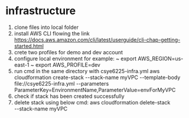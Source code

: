 # infrastructure
1. clone files into local folder
2. install AWS CLI flowing the link https://docs.aws.amazon.com/cli/latest/userguide/cli-chap-getting-started.html
3. crete two profiles for demo and dev account 
4. configure local environment for example:
   ~ export AWS_REGION=us-east-1
   ~ export AWS_PROFILE=dev 
5. run cmd in the same directory with csye6225-infra.yml
   aws cloudformation create-stack --stack-name myVPC --template-body file://csye6225-infra.yml --parameters ParameterKey=EnvironmentName,ParameterValue=envForMyVPC
6. check if stack has been created successfully
7. delete stack using below cmd:
   aws cloudformation delete-stack \
    --stack-name myVPC